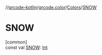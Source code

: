 //[qrcode-kotlin](../../../index.md)/[qrcode.color](../index.md)/[Colors](index.md)/[SNOW](-s-n-o-w.md)

# SNOW

[common]\
const val [SNOW](-s-n-o-w.md): [Int](https://kotlinlang.org/api/latest/jvm/stdlib/kotlin/-int/index.html)
